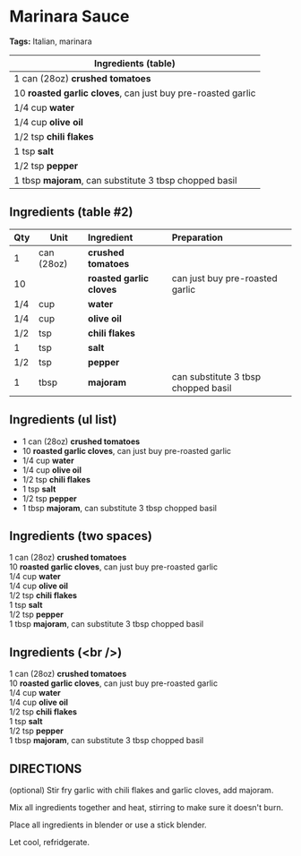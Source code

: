# Marinara Sauce

**Tags:** Italian, marinara

|Ingredients (table)| 
|---|
|1 can (28oz) **crushed tomatoes**
|10 **roasted garlic cloves**, can just buy pre-roasted garlic
|1/4 cup **water**
|1/4 cup **olive oil**
|1/2 tsp **chili flakes**
|1 tsp **salt**
|1/2 tsp **pepper**
|1 tbsp **majoram**, can substitute 3 tbsp chopped basil

## Ingredients (table #2)

|Qty|Unit|Ingredient|Preparation
|:--|---|:--|:--|
| 1 | can (28oz) | **crushed tomatoes** |
| 10 | | **roasted garlic cloves** | can just buy pre-roasted garlic
| 1/4 | cup | **water** |
| 1/4 | cup | **olive oil** | 
| 1/2 | tsp | **chili flakes** | 
| 1 | tsp | **salt** |
| 1/2 | tsp | **pepper** |
| 1 | tbsp | **majoram** | can substitute 3 tbsp chopped basil |

## Ingredients (ul list)

* 1 can (28oz) **crushed tomatoes**
* 10 **roasted garlic cloves**, can just buy pre-roasted garlic
* 1/4 cup **water**
* 1/4 cup **olive oil**
* 1/2 tsp **chili flakes**
* 1 tsp **salt**
* 1/2 tsp **pepper**
* 1 tbsp **majoram**, can substitute 3 tbsp chopped basil

## Ingredients (two spaces)

1 can (28oz) **crushed tomatoes**  
10 **roasted garlic cloves**, can just buy pre-roasted garlic  
1/4 cup **water**  
1/4 cup **olive oil**  
1/2 tsp **chili flakes**  
1 tsp **salt**  
1/2 tsp **pepper**  
1 tbsp **majoram**, can substitute 3 tbsp chopped basil

## Ingredients (\<br />)

1 can (28oz) **crushed tomatoes**<br />
10 **roasted garlic cloves**, can just buy pre-roasted garlic<br />
1/4 cup **water**<br />
1/4 cup **olive oil**<br />
1/2 tsp **chili flakes**<br />
1 tsp **salt**<br />
1/2 tsp **pepper**<br />
1 tbsp **majoram**, can substitute 3 tbsp chopped basil<br />

## DIRECTIONS

(optional) Stir fry garlic with chili flakes and garlic cloves, add majoram.

Mix all ingredients together and heat, stirring to make sure it doesn't burn.

Place all ingredients in blender or use a stick blender.

Let cool, refridgerate.

